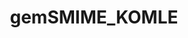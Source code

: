 ---
title: gemSMIME_KOMLE
linkTitle: gemSMIME_KOMLE
description: >
  S/MIME-Profil Kommunikation Leistungserbringer
---